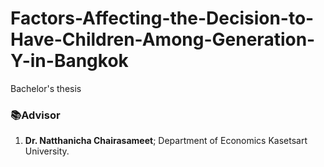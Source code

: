 # Factors-Affecting-the-Decision-to-Have-Children-Among-Generation-Y-in-Bangkok
Bachelor's thesis
### 📚Advisor
1. **Dr. Natthanicha Chairasameet**; Department of Economics Kasetsart University.
